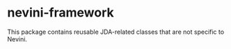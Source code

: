 # nevini-framework
This package contains reusable JDA-related classes that are not specific to Nevini.
